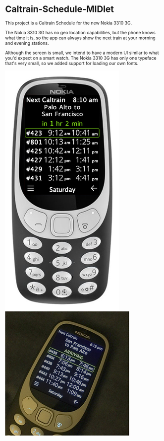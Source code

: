# Caltrain-Schedule-MIDlet

This project is a Caltrain Schedule for the new Nokia 3310 3G.

The Nokia 3310 3G has no geo location capabilities, but the phone knows what time it is, so the app can always show the next train at your morning and evening stations.

Although the screen is small, we intend to have a modern UI similar to what you'd expect on a smart watch. The Nokia 3310 3G has only one typeface that's very small, so we added support for loading our own fonts. 

![alt text](https://raw.githubusercontent.com/woodie/Caltrain-Schedule-MIDlet/master/docs/mock.jpg)
<img src="https://raw.githubusercontent.com/woodie/Caltrain-Schedule-MIDlet/master/docs/arriving.jpg" valign="top">

